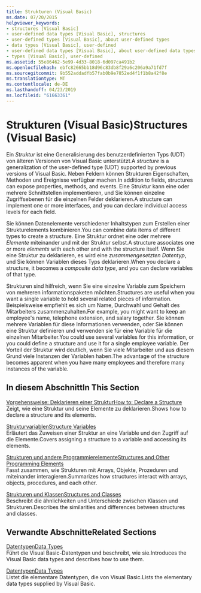 ```yaml
---
title: Strukturen (Visual Basic)
ms.date: 07/20/2015
helpviewer_keywords:
- structures [Visual Basic]
- user-defined data types [Visual Basic], structures
- user-defined types [Visual Basic], about user-defined types
- data types [Visual Basic], user-defined
- user-defined data types [Visual Basic], about user-defined data types
- types [Visual Basic], user-defined
ms.assetid: 55e86462-5e99-4d33-8018-6d097ca491b2
ms.openlocfilehash: ebfc82665bb18d96c83db8f29a6c206a9a71fd7f
ms.sourcegitcommit: 9b552addadfb57fab0b9e7852ed4f1f1b8a42f8e
ms.translationtype: MT
ms.contentlocale: de-DE
ms.lasthandoff: 04/23/2019
ms.locfileid: "61663361"
---
```

# <a name="structures-visual-basic"></a><span data-ttu-id="9665e-102">Strukturen (Visual Basic)</span><span class="sxs-lookup"><span data-stu-id="9665e-102">Structures (Visual Basic)</span></span>
<span data-ttu-id="9665e-103">Ein *Struktur* ist eine Generalisierung des benutzerdefinierten Typs (UDT) von älteren Versionen von Visual Basic unterstützt.</span><span class="sxs-lookup"><span data-stu-id="9665e-103">A *structure* is a generalization of the user-defined type (UDT) supported by previous versions of Visual Basic.</span></span> <span data-ttu-id="9665e-104">Neben Feldern können Strukturen Eigenschaften, Methoden und Ereignisse verfügbar machen.</span><span class="sxs-lookup"><span data-stu-id="9665e-104">In addition to fields, structures can expose properties, methods, and events.</span></span> <span data-ttu-id="9665e-105">Eine Struktur kann eine oder mehrere Schnittstellen implementieren, und Sie können einzelne Zugriffsebenen für die einzelnen Felder deklarieren.</span><span class="sxs-lookup"><span data-stu-id="9665e-105">A structure can implement one or more interfaces, and you can declare individual access levels for each field.</span></span>  
  
 <span data-ttu-id="9665e-106">Sie können Datenelemente verschiedener Inhaltstypen zum Erstellen einer Strukturelements kombinieren.</span><span class="sxs-lookup"><span data-stu-id="9665e-106">You can combine data items of different types to create a structure.</span></span> <span data-ttu-id="9665e-107">Eine Struktur ordnet eine oder mehrere *Elemente* miteinander und mit der Struktur selbst.</span><span class="sxs-lookup"><span data-stu-id="9665e-107">A structure associates one or more *elements* with each other and with the structure itself.</span></span> <span data-ttu-id="9665e-108">Wenn Sie eine Struktur zu deklarieren, es wird eine *zusammengesetzten Datentyp*, und Sie können Variablen dieses Typs deklarieren.</span><span class="sxs-lookup"><span data-stu-id="9665e-108">When you declare a structure, it becomes a *composite data type*, and you can declare variables of that type.</span></span>  
  
 <span data-ttu-id="9665e-109">Strukturen sind hilfreich, wenn Sie eine einzelne Variable zum Speichern von mehreren informationspaketen möchten.</span><span class="sxs-lookup"><span data-stu-id="9665e-109">Structures are useful when you want a single variable to hold several related pieces of information.</span></span> <span data-ttu-id="9665e-110">Beispielsweise empfiehlt es sich um Name, Durchwahl und Gehalt des Mitarbeiters zusammenzuhalten.</span><span class="sxs-lookup"><span data-stu-id="9665e-110">For example, you might want to keep an employee's name, telephone extension, and salary together.</span></span> <span data-ttu-id="9665e-111">Sie können mehrere Variablen für diese Informationen verwenden, oder Sie können eine Struktur definieren und verwenden sie für eine Variable für die einzelnen Mitarbeiter.</span><span class="sxs-lookup"><span data-stu-id="9665e-111">You could use several variables for this information, or you could define a structure and use it for a single employee variable.</span></span> <span data-ttu-id="9665e-112">Der Vorteil der Struktur wird deutlich, wenn Sie viele Mitarbeiter und aus diesem Grund viele Instanzen der Variablen haben.</span><span class="sxs-lookup"><span data-stu-id="9665e-112">The advantage of the structure becomes apparent when you have many employees and therefore many instances of the variable.</span></span>  
  
## <a name="in-this-section"></a><span data-ttu-id="9665e-113">In diesem Abschnitt</span><span class="sxs-lookup"><span data-stu-id="9665e-113">In This Section</span></span>  
 [<span data-ttu-id="9665e-114">Vorgehensweise: Deklarieren einer Struktur</span><span class="sxs-lookup"><span data-stu-id="9665e-114">How to: Declare a Structure</span></span>](../../../../visual-basic/programming-guide/language-features/data-types/how-to-declare-a-structure.md)  
 <span data-ttu-id="9665e-115">Zeigt, wie eine Struktur und seine Elemente zu deklarieren.</span><span class="sxs-lookup"><span data-stu-id="9665e-115">Shows how to declare a structure and its elements.</span></span>  
  
 [<span data-ttu-id="9665e-116">Strukturvariablen</span><span class="sxs-lookup"><span data-stu-id="9665e-116">Structure Variables</span></span>](../../../../visual-basic/programming-guide/language-features/data-types/structure-variables.md)  
 <span data-ttu-id="9665e-117">Erläutert das Zuweisen einer Struktur an eine Variable und den Zugriff auf die Elemente.</span><span class="sxs-lookup"><span data-stu-id="9665e-117">Covers assigning a structure to a variable and accessing its elements.</span></span>  
  
 [<span data-ttu-id="9665e-118">Strukturen und andere Programmierelemente</span><span class="sxs-lookup"><span data-stu-id="9665e-118">Structures and Other Programming Elements</span></span>](../../../../visual-basic/programming-guide/language-features/data-types/structures-and-other-programming-elements.md)  
 <span data-ttu-id="9665e-119">Fasst zusammen, wie Strukturen mit Arrays, Objekte, Prozeduren und miteinander interagieren.</span><span class="sxs-lookup"><span data-stu-id="9665e-119">Summarizes how structures interact with arrays, objects, procedures, and each other.</span></span>  
  
 [<span data-ttu-id="9665e-120">Strukturen und Klassen</span><span class="sxs-lookup"><span data-stu-id="9665e-120">Structures and Classes</span></span>](../../../../visual-basic/programming-guide/language-features/data-types/structures-and-classes.md)  
 <span data-ttu-id="9665e-121">Beschreibt die ähnlichkeiten und Unterschiede zwischen Klassen und Strukturen.</span><span class="sxs-lookup"><span data-stu-id="9665e-121">Describes the similarities and differences between structures and classes.</span></span>  
  
## <a name="related-sections"></a><span data-ttu-id="9665e-122">Verwandte Abschnitte</span><span class="sxs-lookup"><span data-stu-id="9665e-122">Related Sections</span></span>  
 [<span data-ttu-id="9665e-123">Datentypen</span><span class="sxs-lookup"><span data-stu-id="9665e-123">Data Types</span></span>](../../../../visual-basic/programming-guide/language-features/data-types/index.md)  
 <span data-ttu-id="9665e-124">Führt die Visual Basic-Datentypen und beschreibt, wie sie.</span><span class="sxs-lookup"><span data-stu-id="9665e-124">Introduces the Visual Basic data types and describes how to use them.</span></span>  
  
 [<span data-ttu-id="9665e-125">Datentypen</span><span class="sxs-lookup"><span data-stu-id="9665e-125">Data Types</span></span>](../../../../visual-basic/language-reference/data-types/index.md)  
 <span data-ttu-id="9665e-126">Listet die elementare Datentypen, die von Visual Basic.</span><span class="sxs-lookup"><span data-stu-id="9665e-126">Lists the elementary data types supplied by Visual Basic.</span></span>
